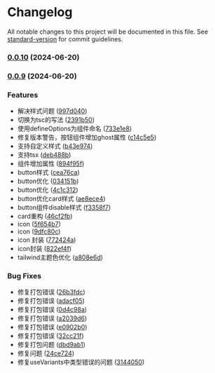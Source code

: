 # Changelog

All notable changes to this project will be documented in this file. See [standard-version](https://github.com/conventional-changelog/standard-version) for commit guidelines.

### [0.0.10](https://github.com/seehar/seehar-design-vue/compare/v0.0.9...v0.0.10) (2024-06-20)

### [0.0.9](https://github.com/seehar/seehar-design-vue/compare/v0.0.6...v0.0.9) (2024-06-20)


### Features

* 解决样式问题 ([997d040](https://github.com/seehar/seehar-design-vue/commit/997d0405d095e6a0102b3068a4c6dbb3498677cf))
* 切换为tsc的写法 ([2391b50](https://github.com/seehar/seehar-design-vue/commit/2391b50b86553688f80eb676992285c1121640f8))
* 使用defineOptions为组件命名 ([733e1e8](https://github.com/seehar/seehar-design-vue/commit/733e1e82ff86595bf0aac4390ebaf1b21e40ec86))
* 修复版本警告，按钮组件增加ghost属性 ([c14c5e5](https://github.com/seehar/seehar-design-vue/commit/c14c5e586792f032c6103d82abe38ae34dfeb100))
* 支持自定义样式 ([b43e974](https://github.com/seehar/seehar-design-vue/commit/b43e97401c7f79a2bf9bccd40abd8879f92a8261))
* 支持tsx ([deb488b](https://github.com/seehar/seehar-design-vue/commit/deb488beed385326ff657b2cd1837b406413ca2d))
* 组件增加属性 ([894f95f](https://github.com/seehar/seehar-design-vue/commit/894f95fcf1fc21d6a2a3fa2f9b8f384653ebc852))
* button样式 ([cea76ca](https://github.com/seehar/seehar-design-vue/commit/cea76cafcc3d9806dcc1ea426f88c69e7eb2bc5b))
* button优化 ([034151b](https://github.com/seehar/seehar-design-vue/commit/034151b792ac71199a9184df14151a9a79a199af))
* button优化 ([4c1c312](https://github.com/seehar/seehar-design-vue/commit/4c1c3120c0d805179ebea48c90a1b7dfbfa393de))
* button优化card样式 ([ae8ece4](https://github.com/seehar/seehar-design-vue/commit/ae8ece40e26a79c6a57eb6c42be317463e138edc))
* button组件disable样式 ([f3358f7](https://github.com/seehar/seehar-design-vue/commit/f3358f7720db80c4cce4ffe1256b59f5bedd31b4))
* card重构 ([46cf2fb](https://github.com/seehar/seehar-design-vue/commit/46cf2fb60f3178f4f8efde6ccc814b7d22ca48b3))
* icon ([5f654b7](https://github.com/seehar/seehar-design-vue/commit/5f654b785cbf9904a84f019d180297da63050c9e))
* icon ([9dfc80c](https://github.com/seehar/seehar-design-vue/commit/9dfc80cfde5fbb2dcd88457006a6b9b202ab6476))
* icon 封装 ([772424a](https://github.com/seehar/seehar-design-vue/commit/772424addb7d0f658b5008ca2934ba5c0e4415bb))
* icon封装 ([822ef4f](https://github.com/seehar/seehar-design-vue/commit/822ef4f746c3a80b6e350e282b6b60ec303b52c6))
* tailwind主题色优化 ([a808e6d](https://github.com/seehar/seehar-design-vue/commit/a808e6d72d154edfe6b97980d514fa2b8eb88a55))


### Bug Fixes

* 修复打包错误 ([26b3fdc](https://github.com/seehar/seehar-design-vue/commit/26b3fdc3905e7a0c29e90e7251b3d57c4f8ef17c))
* 修复打包错误 ([adacf05](https://github.com/seehar/seehar-design-vue/commit/adacf05646b74feb30fdb0282a46d1f35d8064ee))
* 修复打包错误 ([0d4c98a](https://github.com/seehar/seehar-design-vue/commit/0d4c98aa0642b61b14f7c24ffeb8f0967ae61b47))
* 修复打包错误 ([a2039d6](https://github.com/seehar/seehar-design-vue/commit/a2039d6fc5d6e25eae1af79ac3649e3b60c60a46))
* 修复打包错误 ([e0902b0](https://github.com/seehar/seehar-design-vue/commit/e0902b0d45c4277a07c218614f4c441a8f5c9eb7))
* 修复打包错误 ([32cc21f](https://github.com/seehar/seehar-design-vue/commit/32cc21f11e93c6aad5ef889ff35953a7e91f4fdd))
* 修复打包问题 ([dbd9ab1](https://github.com/seehar/seehar-design-vue/commit/dbd9ab1bd29d9a53c97d324eb523b0cbe6e8a827))
* 修复问题 ([24ce724](https://github.com/seehar/seehar-design-vue/commit/24ce724a6ccc4b0b360d509c3ded144e9c5edeb6))
* 修复useVariants中类型错误的问题 ([3144050](https://github.com/seehar/seehar-design-vue/commit/314405059324de509cab3faf5d0a4ce759117ffe))
